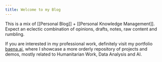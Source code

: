 ```yaml
---
title: Welcome to my Blog
---
```


This is a mix of [[Personal Blog]] + [[Personal Knowledge Management]]. Expect an eclectic combination of opinions, drafts, notes, raw content and rumbling. 

If you are interested in my professional work, definitely visit my portfolio [baena.ai](jbaena.net), where I showcase a more orderly repository of projects and demos, mostly related to Humanitarian Work, Data Analysis and AI. 